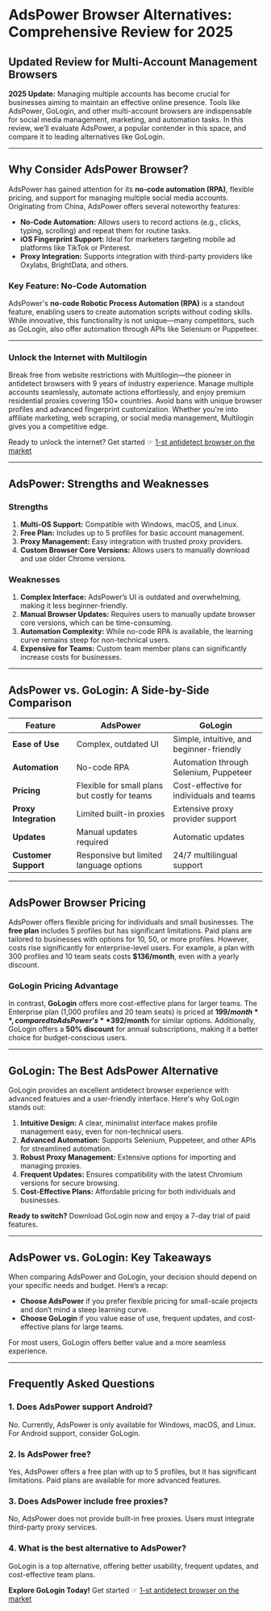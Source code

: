 # AdsPower Browser Alternatives: Comprehensive Review for 2025

## Updated Review for Multi-Account Management Browsers

**2025 Update:** Managing multiple accounts has become crucial for businesses aiming to maintain an effective online presence. Tools like AdsPower, GoLogin, and other multi-account browsers are indispensable for social media management, marketing, and automation tasks. In this review, we’ll evaluate AdsPower, a popular contender in this space, and compare it to leading alternatives like GoLogin.

---

## Why Consider AdsPower Browser?

AdsPower has gained attention for its **no-code automation (RPA)**, flexible pricing, and support for managing multiple social media accounts. Originating from China, AdsPower offers several noteworthy features:

- **No-Code Automation:** Allows users to record actions (e.g., clicks, typing, scrolling) and repeat them for routine tasks.
- **iOS Fingerprint Support:** Ideal for marketers targeting mobile ad platforms like TikTok or Pinterest.
- **Proxy Integration:** Supports integration with third-party providers like Oxylabs, BrightData, and others.

### Key Feature: No-Code Automation

AdsPower's **no-code Robotic Process Automation (RPA)** is a standout feature, enabling users to create automation scripts without coding skills. While innovative, this functionality is not unique—many competitors, such as GoLogin, also offer automation through APIs like Selenium or Puppeteer.

---

### **Unlock the Internet with Multilogin**

Break free from website restrictions with Multilogin—the pioneer in antidetect browsers with 9 years of industry experience. Manage multiple accounts seamlessly, automate actions effortlessly, and enjoy premium residential proxies covering 150+ countries. Avoid bans with unique browser profiles and advanced fingerprint customization. Whether you're into affiliate marketing, web scraping, or social media management, Multilogin gives you a competitive edge.

Ready to unlock the internet? Get started ☞ [1-st antidetect browser on the market](https://bit.ly/multIlogin)

---

## AdsPower: Strengths and Weaknesses

### Strengths
1. **Multi-OS Support:** Compatible with Windows, macOS, and Linux.
2. **Free Plan:** Includes up to 5 profiles for basic account management.
3. **Proxy Management:** Easy integration with trusted proxy providers.
4. **Custom Browser Core Versions:** Allows users to manually download and use older Chrome versions.

### Weaknesses
1. **Complex Interface:** AdsPower’s UI is outdated and overwhelming, making it less beginner-friendly.
2. **Manual Browser Updates:** Requires users to manually update browser core versions, which can be time-consuming.
3. **Automation Complexity:** While no-code RPA is available, the learning curve remains steep for non-technical users.
4. **Expensive for Teams:** Custom team member plans can significantly increase costs for businesses.

---

## AdsPower vs. GoLogin: A Side-by-Side Comparison

| **Feature**              | **AdsPower**                              | **GoLogin**                          |
|--------------------------|------------------------------------------|--------------------------------------|
| **Ease of Use**          | Complex, outdated UI                    | Simple, intuitive, and beginner-friendly |
| **Automation**           | No-code RPA                             | Automation through Selenium, Puppeteer |
| **Pricing**              | Flexible for small plans but costly for teams | Cost-effective for individuals and teams |
| **Proxy Integration**    | Limited built-in proxies                | Extensive proxy provider support     |
| **Updates**              | Manual updates required                 | Automatic updates                    |
| **Customer Support**     | Responsive but limited language options | 24/7 multilingual support            |

---

## AdsPower Browser Pricing

AdsPower offers flexible pricing for individuals and small businesses. The **free plan** includes 5 profiles but has significant limitations. Paid plans are tailored to businesses with options for 10, 50, or more profiles. However, costs rise significantly for enterprise-level users. For example, a plan with 300 profiles and 10 team seats costs **$136/month**, even with a yearly discount.

### GoLogin Pricing Advantage

In contrast, **GoLogin** offers more cost-effective plans for larger teams. The Enterprise plan (1,000 profiles and 20 team seats) is priced at **$199/month**, compared to AdsPower’s **$392/month** for similar options. Additionally, GoLogin offers a **50% discount** for annual subscriptions, making it a better choice for budget-conscious users.

---

## GoLogin: The Best AdsPower Alternative

GoLogin provides an excellent antidetect browser experience with advanced features and a user-friendly interface. Here's why GoLogin stands out:

1. **Intuitive Design:** A clear, minimalist interface makes profile management easy, even for non-technical users.
2. **Advanced Automation:** Supports Selenium, Puppeteer, and other APIs for streamlined automation.
3. **Robust Proxy Management:** Extensive options for importing and managing proxies.
4. **Frequent Updates:** Ensures compatibility with the latest Chromium versions for secure browsing.
5. **Cost-Effective Plans:** Affordable pricing for both individuals and businesses.

**Ready to switch?** Download GoLogin now and enjoy a 7-day trial of paid features.

---

## AdsPower vs. GoLogin: Key Takeaways

When comparing AdsPower and GoLogin, your decision should depend on your specific needs and budget. Here’s a recap:

- **Choose AdsPower** if you prefer flexible pricing for small-scale projects and don’t mind a steep learning curve.
- **Choose GoLogin** if you value ease of use, frequent updates, and cost-effective plans for large teams.

For most users, GoLogin offers better value and a more seamless experience.

---

## Frequently Asked Questions

### 1. Does AdsPower support Android?
No. Currently, AdsPower is only available for Windows, macOS, and Linux. For Android support, consider GoLogin.

### 2. Is AdsPower free?
Yes, AdsPower offers a free plan with up to 5 profiles, but it has significant limitations. Paid plans are available for more advanced features.

### 3. Does AdsPower include free proxies?
No, AdsPower does not provide built-in free proxies. Users must integrate third-party proxy services.

### 4. What is the best alternative to AdsPower?
GoLogin is a top alternative, offering better usability, frequent updates, and cost-effective team plans.

**Explore GoLogin Today!** Get started ☞ [1-st antidetect browser on the market](https://bit.ly/multIlogin)
